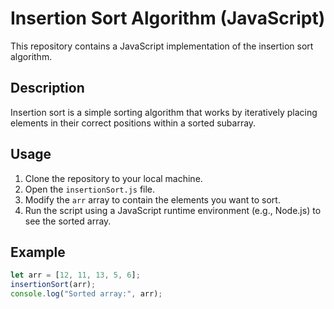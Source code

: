 # Insertion Sort Algorithm (JavaScript)

This repository contains a JavaScript implementation of the insertion sort algorithm.

## Description

Insertion sort is a simple sorting algorithm that works by iteratively placing elements in their correct positions within a sorted subarray.

## Usage

1. Clone the repository to your local machine.
2. Open the `insertionSort.js` file.
3. Modify the `arr` array to contain the elements you want to sort.
4. Run the script using a JavaScript runtime environment (e.g., Node.js) to see the sorted array.

## Example

```javascript
let arr = [12, 11, 13, 5, 6];
insertionSort(arr);
console.log("Sorted array:", arr);
